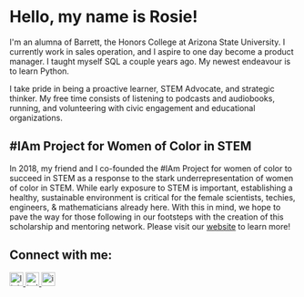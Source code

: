 # Hello, my name is Rosie!

I'm an alumna of Barrett, the Honors College at Arizona State University. I currently work in sales operation, and I aspire to one day become a product manager. I taught myself SQL a couple years ago. My newest endeavour is to learn Python.

I take pride in being a proactive learner, STEM Advocate, and strategic thinker. My free time consists of listening to podcasts and audiobooks, running, and volunteering with civic engagement and educational organizations.

## #IAm Project for Women of Color in STEM
In 2018, my friend and I co-founded the #IAm Project for women of color to succeed in STEM as a response to the stark underrepresentation of women of color in STEM. While early exposure to STEM is important, establishing a healthy, sustainable environment is critical for the female scientists, techies, engineers, & mathematicians already here. With this in mind, we hope to pave the way for those following in our footsteps with the creation of this scholarship and mentoring network. Please visit our [website](http://www.iamstemproject.org) to learn more!

## Connect with me:
<a href="http://www.linkedin.com/in/rhernandezgonzalez">
<img alt="linkedin" src="/linkedin.png" width="24">
  
  
<a href="http://www.twitter.com/rrosiehernandez">
<img alt="twitter" src="/twitter.png" width="24">
  
<a href="https://www.instagram.com/iamstemproject">
<img alt="instagram" src="https://upload.wikimedia.org/wikipedia/commons/thumb/e/e7/Instagram_logo_2016.svg/1200px-Instagram_logo_2016.svg.png" width="24">

